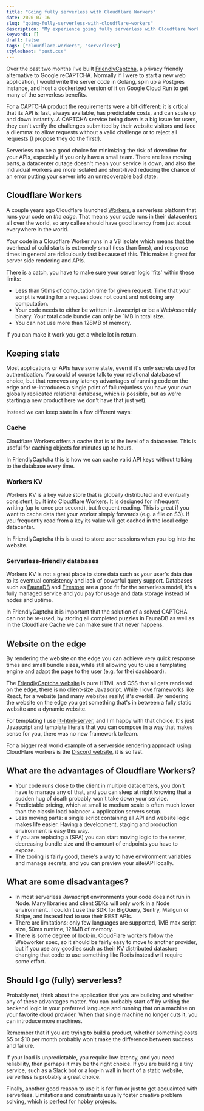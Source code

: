 ```yaml
---
title: "Going fully serverless with Cloudflare Workers"
date: 2020-07-16
slug: "going-fully-serverless-with-cloudflare-workers"
description: "My experience going fully serverless with Cloudflare Workers"
keywords: []
draft: false
tags: ["cloudflare-workers", "serverless"]
stylesheet: "post.css"
---
```

Over the past two months I've built [FriendlyCaptcha](https://friendlycaptcha.com), a privacy friendly alternative to Google reCAPTCHA. Normally if I were to start a new web application, I would write the server code in Golang, spin up a Postgres instance, and host a dockerized version of it on Google Cloud Run to get many of the serverless benefits.

For a CAPTCHA product the requirements were a bit different: it is crtical that its API is fast, always available, has predictable costs, and can scale up and down instantly. A CAPTCHA service being down is a big issue for users, they can't verify the challenges submitted by their website visitors and face a dilemma: to allow requests without a valid challenge or to reject all requests (I propose they do the first!).

Serverless can be a good choice for minimizing the risk of downtime for your APIs, especially if you only have a small team. There are less moving parts, a datacenter outage doesn't mean your service is down, and also the individual workers are more isolated and short-lived reducing the chance of an error putting your server into an unrecoverable bad state.

## Cloudflare Workers
A couple years ago Cloudflare launched [Workers](https://workers.cloudflare.com/), a serverless platform that runs your code on *the edge*. That means your code runs in their datacenters all over the world, so any callee should have good latency from just about everywhere in the world.

Your code in a Cloudflare Worker runs in a V8 isolate which means that the overhead of cold starts is extremely small (less than 5ms), and response times in general are ridiculously fast because of this. This makes it great for server side rendering and APIs.

There is a catch, you have to make sure your server logic 'fits' within these limits:
* Less than 50ms of computation time for given request. Time that your script is waiting for a request does not count and not doing any computation.
* Your code needs to either be written in Javascript or be a WebAssembly binary. Your total code bundle can only be 1MB in total size.
* You can not use more than 128MB of memory.

If you can make it work you get a whole lot in return.

## Keeping state
Most applications or APIs have some state, even if it's only secrets used for authentication. You could of course talk to your relational database of choice, but that removes any latency advantages of running code on the edge and re-introduces a single point of failure(unless you have your own globally replicated relational database, which is possible, but as we're starting a new product here we don't have that just yet).

Instead we can keep state in a few different ways:

### Cache
Cloudflare Workers offers a cache that is at the level of a datacenter. This is useful for caching objects for minutes up to hours.

In FriendlyCaptcha this is how we can cache valid API keys without talking to the database every time.

### Workers KV
Workers KV is a key value store that is globally distributed and eventually consistent, built into Cloudflare Workers. It is designed for infrequent writing (up to once per second), but frequent reading. This is great if you want to cache data that your worker simply forwards (e.g. a file on S3). If you frequently read from a key its value will get cached in the local edge datacenter. 

In FriendlyCaptcha this is used to store user sessions when you log into the website.

### Serverless-friendly databases
Workers KV is not a great place to store data such as your user's data due to its eventual consistency and lack of powerful query support. Databases such as [FaunaDB](https://fauna.com/) and [Firestore](https://cloud.google.com/firestore) are a good fit for the serverless model, it's a fully managed service and you pay for usage and data storage instead of nodes and uptime.

In FriendlyCaptcha it is important that the solution of a solved CAPTCHA can not be re-used, by storing all completed puzzles in FaunaDB as well as in the Cloudflare Cache we can make sure that never happens.

## Website on the edge
By rendering the website on the edge you can achieve very quick response times and small bundle sizes, while still allowing you to use a templating engine and adapt the page to the user (e.g. for thei dashboard).

The [FriendlyCaptcha website](https://friendlycaptcha.com) is pure HTML and CSS that all gets rendered on the edge, there is no client-size Javascript. While I love frameworks like React, for a website (and many websites really) it's overkill. By rendering the website on the edge you get something that's in between a fully static website and a dynamic website.

For templating I use [lit-html-server](https://github.com/popeindustries/lit-html-server), and I'm happy with that choice. It's just Javascript and template literals that you can compose in a way that makes sense for you, there was no new framework to learn.

For a bigger real world example of a serverside rendering approach using CloudFlare workers is the [Discord website](https://discord.gg), it is so fast.

## What are the advantages of Cloudflare Workers?
* Your code runs close to the client in multiple datacenters, you don't have to manage any of that, and you can sleep at night knowing that a sudden hug of death probably won't take down your service.
* Predictable pricing, which at small to medium scale is often much lower than the classic load balancer + application servers setup.
* Less moving parts: a single script containing all API and website logic makes life easier. Having a development, staging and production environment is easy this way.
* If you are replacing a (SPA) you can start moving logic to the server, decreasing bundle size and the amount of endpoints you have to expose.
* The tooling is fairly good, there's a way to have environment variables and manage secrets, and you can preview your site/API locally.

## What are some disadvantages?
* In most serverless Javascript environments your code does not run in Node. Many libraries and client SDKs will only work in a Node environment.. I couldn't use the SDK for BigQuery, Sentry, Mailgun or Stripe, and instead had to use their REST APIs.
* There are limitations: only few languages are supported, 1MB max script size, 50ms runtime, 128MB of memory.
* There is some degree of lock-in. CloudFlare workers follow the Webworker spec, so it should be fairly easy to move to another provider, but if you use any goodies such as their KV distributed datastore changing that code to use something like Redis instead will require some effort.

## Should I go (fully) serverless?
Probably not, think about the application that you are building and whether any of these advantages matter. You can probably start off by writing the backend logic in your preferred language and running that on a machine on your favorite cloud provider. When that single machine no longer cuts it, you can introduce more machines.

Remember that if you are trying to build a product, whether something costs $5 or $10 per month probably won't make the difference between success and failure.

If your load is unpredictable, you require low latency, and you need reliability, then perhaps it may be the right choice. If you are building a tiny service, such as a Slack bot or a log-in wall in front of a static website, serverless is probably a great choice.

Finally, another good reason to use it is for fun or just to get acquainted with serverless. Limitations and constraints usually foster creative problem solving, which is perfect for hobby projects.
